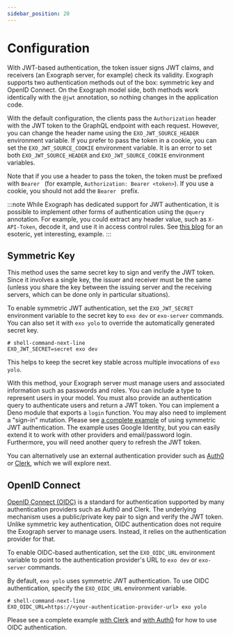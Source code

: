 ```yaml
---
sidebar_position: 20
---
```


# Configuration

With JWT-based authentication, the token issuer signs JWT claims, and receivers (an Exograph server, for example) check its validity. Exograph supports two authentication methods out of the box: symmetric key and OpenID Connect. On the Exograph model side, both methods work identically with the `@jwt` annotation, so nothing changes in the application code.

With the default configuration, the clients pass the `Authorization` header with the JWT token to the GraphQL endpoint with each request. However, you can change the header name using the `EXO_JWT_SOURCE_HEADER` environment variable. If you prefer to pass the token in a cookie, you can set the `EXO_JWT_SOURCE_COOKIE` environment variable. It is an error to set both `EXO_JWT_SOURCE_HEADER` and `EXO_JWT_SOURCE_COOKIE` environment variables.

Note that if you use a header to pass the token, the token must be prefixed with `Bearer ` (for example, `Authorization: Bearer <token>`). If you use a cookie, you should not add the `Bearer ` prefix.

:::note
While Exograph has dedicated support for JWT authentication, it is possible to implement other forms of authentication using the `@query` annotation. For example, you could extract any header value, such as `X-API-Token`, decode it, and use it in access control rules. See [this blog](https://exograph.dev/blog/retrograde-mercury) for an esoteric, yet interesting, example.
:::

## Symmetric Key

This method uses the same secret key to sign and verify the JWT token. Since it involves a single key, the issuer and receiver must be the same (unless you share the key between the issuing server and the receiving servers, which can be done only in particular situations).

To enable symmetric JWT authentication, set the `EXO_JWT_SECRET` environment variable to the secret key to `exo dev` or `exo-server` commands. You can also set it with `exo yolo` to override the automatically generated secret key.

```shell-session
# shell-command-next-line
EXO_JWT_SECRET=secret exo dev
```

This helps to keep the secret key stable across multiple invocations of `exo yolo`.

With this method, your Exograph server must manage users and associated information such as passwords and roles. You can include a type to represent users in your model. You must also provide an authentication query to authenticate users and return a JWT token. You can implement a Deno module that exports a `login` function. You may also need to implement a "sign-in" mutation. Please see [a complete example](https://github.com/exograph/examples/tree/main/todo-with-nextjs-google-auth) of using symmetric JWT authentication. The example uses Google Identity, but you can easily extend it to work with other providers and email/password login. Furthermore, you will need another query to refresh the JWT token.

You can alternatively use an external authentication provider such as [Auth0](https://auth0.com) or [Clerk](https://clerk.dev), which we will explore next.

## OpenID Connect

[OpenID Connect (OIDC)](https://openid.net/developers/how-connect-works/) is a standard for authentication supported by many authentication providers such as Auth0 and Clerk. The underlying mechanism uses a public/private key pair to sign and verify the JWT token. Unlike symmetric key authentication, OIDC authentication does not require the Exograph server to manage users. Instead, it relies on the authentication provider for that.

To enable OIDC-based authentication, set the `EXO_OIDC_URL` environment variable to point to the authentication provider's URL to `exo dev` or `exo-server` commands.

By default, `exo yolo` uses symmetric JWT authentication. To use OIDC authentication, specify the `EXO_OIDC_URL` environment variable.

```shell-session
# shell-command-next-line
EXO_OIDC_URL=https://<your-authentication-provider-url> exo yolo
```

Please see a complete example [with Clerk](https://github.com/exograph/examples/tree/main/todo-with-nextjs-clerk-auth) and [with Auth0](https://github.com/exograph/examples/tree/main/todo-with-nextjs-auth0-auth) for how to use OIDC authentication.

